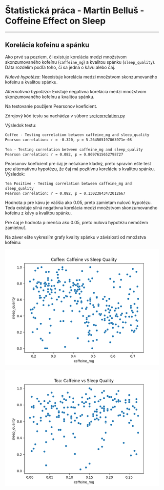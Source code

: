 # Štatistická práca - Martin Belluš - Coffeine Effect on Sleep

---

## Korelácia kofeínu a spánku

Ako prvé sa pozriem, či existuje korelácia medzi množstvom skonzumovaného
kofeínu (`caffeine_mg`) a kvalitou spánku (`sleep_quality`). Dáta rozdelím podľa
toho, či sa jedná o kávu alebo čaj.

*Nulová hypotéza*: Neexistuje korelácia medzi množstvom skonzumovaného kofeínu a
kvalitou spánku.

*Alternatívna hypotéza*: Existuje negatívna korelácia medzi množstvom
skonzumovaného kofeínu a kvalitou spánku.

Na testovanie použijem Pearsonov koeficient.

Zdrojový kód testu sa nachádza v súbore [src/correlation.py](./src/correlation.py)

Výsledok testu:

```
Coffee - Testing correlation between caffeine_mg and sleep_quality
Pearson correlation: r = -0.320, p = 5.264505197063971e-08

Tea - Testing correlation between caffeine_mg and sleep_quality
Pearson correlation: r = 0.082, p = 0.8697615652798727
```

Pearsonov koeficient pre čaj je nečakane kladný, preto spravím ešte test pre
alternatívnu hypotézu, že čaj má pozitívnu koreláciu s kvalitou spánku.
Výsledok:

```
Tea Positive - Testing correlation between caffeine_mg and sleep_quality
Pearson correlation: r = 0.082, p = 0.13023843472012667
```

Hodnota p pre kávu je väčšia ako 0.05, preto zamietam nulovú hypotézu. Teda
existuje silná negatívna korelácia medzi množstvom skonzumovaného kofeínu z kávy
a kvalitou spánku.

Pre čaj je hodnota p menšia ako 0.05, preto nulovú hypotézu nemôžem zamietnuť.

Na záver ešte vykreslím grafy kvality spánku v závislosti od množstva kofeínu:

![Coffee](./img/coffee_plot.png)

![Tea](./img/tea_plot.png)

